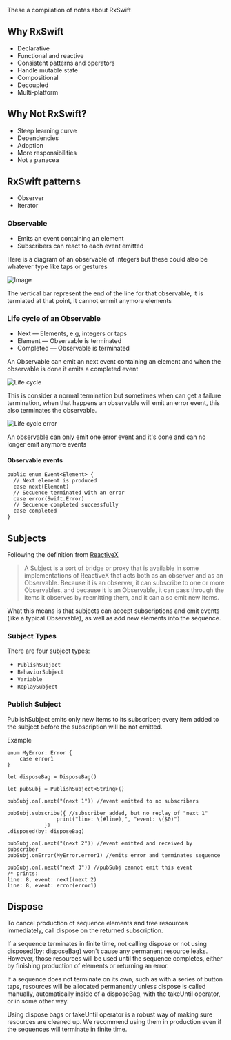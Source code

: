 These a compilation of notes about RxSwift

## Why RxSwift
* Declarative
* Functional and reactive
* Consistent patterns and operators
* Handle mutable state
* Compositional
* Decoupled
* Multi-platform

## Why Not RxSwift?
* Steep learning curve
* Dependencies
* Adoption
* More responsibilities
* Not a panacea

## RxSwift patterns
- Observer
- Iterator

### Observable <Type>
- Emits an event containing an element
- Subscribers can react to each event emitted
  
 Here is a diagram of an observable of integers but these could also be whatever type like taps or gestures
  
![Image](https://www.mediafire.com/convkey/b05a/kjve28n42xkicqyzg.jpg)

The vertical bar represent the end of the line for that observable, it is termiated at that point, it cannot emmit anymore elements 
  
### Life cycle of an Observable

- Next
 — Elements, e.g, integers or taps
- Element
 — Observable is terminated
- Completed
 — Observable is terminated

An Observable can emit an next event containing an element and when the observable is done it emits a completed event

![Life cycle](https://www.mediafire.com/convkey/2697/xls147p946xvpf7zg.jpg)

This is consider a normal termination but sometimes when can get a failure termination, when that happens an observable will emit an error event, this also terminates the observable.

![Life cycle error](https://www.mediafire.com/convkey/461e/83dg2bdj03f9mh9zg.jpg)

An observable can only emit one error event and it's done and can no longer emit anymore events

#### Observable events
```
public enum Event<Element> {
  // Next element is produced
  case next(Element)
  // Secuence terminated with an error
  case error(Swift.Error)
  // Secuence completed successfully
  case completed
}
```

## Subjects

Following the definition from [ReactiveX](http://reactivex.io/)


> A Subject is a sort of bridge or proxy that is available in some implementations of ReactiveX that acts both as an observer and as an Observable. Because it is an observer, it can subscribe to one or more Observables, and because it is an Observable, it can pass through the items it observes by reemitting them, and it can also emit new items.


What this means is that subjects can accept subscriptions and emit events (like a typical Observable), as well as add new elements into the sequence.

### Subject Types

There are four subject types:
- `PublishSubject`
- `BehaviorSubject`
- `Variable`
- `ReplaySubject`

### Publish Subject

PublishSubject emits only new items to its subscriber; every item added to the subject before the subscription will be not emitted.

Example

```
enum MyError: Error {
    case error1
}

let disposeBag = DisposeBag()
            
let pubSubj = PublishSubject<String>()
            
pubSubj.on(.next("(next 1")) //event emitted to no subscribers
            
pubSubj.subscribe({ //subscriber added, but no replay of "next 1"
                print("line: \(#line),", "event: \($0)")
            })
.disposed(by: disposeBag)
            
pubSubj.on(.next("(next 2")) //event emitted and received by subscriber
pubSubj.onError(MyError.error1) //emits error and terminates sequence
            
pubSubj.on(.next("next 3")) //pubSubj cannot emit this event
/* prints: 
line: 8, event: next((next 2)
line: 8, event: error(error1) 
```

## Dispose

To cancel production of sequence elements and free resources immediately, call dispose on the returned subscription.

If a sequence terminates in finite time, not calling dispose or not using disposed(by: disposeBag) won't cause any permanent resource leaks. However, those resources will be used until the sequence completes, either by finishing production of elements or returning an error.

If a sequence does not terminate on its own, such as with a series of button taps, resources will be allocated permanently unless dispose is called manually, automatically inside of a disposeBag, with the takeUntil operator, or in some other way.

Using dispose bags or takeUntil operator is a robust way of making sure resources are cleaned up. We recommend using them in production even if the sequences will terminate in finite time.
